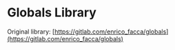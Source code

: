 # Globals Library

Original library: [https://gitlab.com/enrico_facca/globals](https://gitlab.com/enrico_facca/globals)
